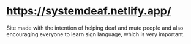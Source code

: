 # https://systemdeaf.netlify.app/

Site made with the intention of helping deaf and mute people and also encouraging everyone to learn sign language, which is very important.
